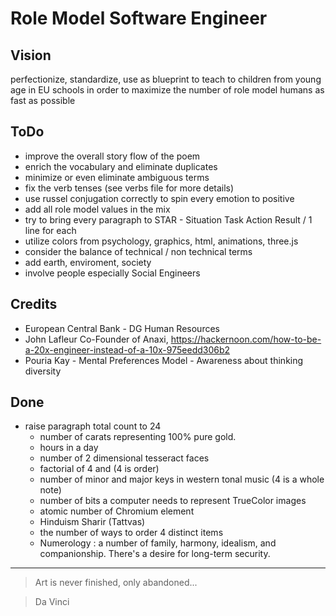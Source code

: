 # Role Model Software Engineer

## Vision

perfectionize, standardize, use as blueprint to teach to children from young age in EU schools in order to maximize the number of role model humans as fast as possible

## ToDo

* improve the overall story flow of the poem
* enrich the vocabulary and eliminate duplicates
* minimize or even eliminate ambiguous terms
* fix the verb tenses (see verbs file for more details)
* use russel conjugation correctly to spin every emotion to positive
* add all role model values in the mix
* try to bring every paragraph to STAR - Situation Task Action Result / 1 line for each
* utilize colors from psychology, graphics, html, animations, three.js
* consider the balance of technical / non technical terms
* add earth, enviroment, society
* involve people especially Social Engineers

## Credits

* European Central Bank - DG Human Resources
* John Lafleur Co-Founder of Anaxi, https://hackernoon.com/how-to-be-a-20x-engineer-instead-of-a-10x-975eedd306b2
* Pouria Kay - Mental Preferences Model - Awareness about thinking diversity

## Done

* raise paragraph total count to 24
  - number of carats representing 100% pure gold.
  - hours in a day
  - number of 2 dimensional tesseract faces
  - factorial of 4 and (4 is order)
  - number of minor and major keys in western tonal music (4 is a whole note)
  - number of bits a computer needs to represent TrueColor images
  - atomic number of Chromium element
  - Hinduism Sharir (Tattvas)
  - the number of ways to order 4 distinct items
  - Numerology : a number of family, harmony, idealism, and companionship. There's a desire for long-term security.

---

> Art is never finished, only abandoned...

> Da Vinci
